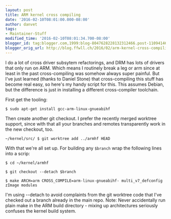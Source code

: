 ```yaml
---
layout: post
title: ARM kernel cross compiling
date: '2016-02-10T08:01:00.000-08:00'
author: danvet
tags:
- Maintainer-Stuff
modified_time: '2016-02-10T08:01:34.700-08:00'
blogger_id: tag:blogger.com,1999:blog-8047628228132312466.post-1109414631376380336
blogger_orig_url: http://blog.ffwll.ch/2016/02/arm-kernel-cross-compiling.html
---
```


I do a lot of cross driver subsytem refactorings, and DRM has lots of drivers
that only run on ARM. Which means I routinely break a leg or arm since at least
in the past cross-compiling was somehow always super painful. But I've just
learned (thanks to Daniel Stone) that cross-compiling this stuff has become real
easy, so here's my handy script for this. This assumes Debian, but the
difference is just in installing a different cross-compiler toolchain.

<!--more-->

First get the tooling:

	$ sudo apt-get install gcc-arm-linux-gnueabihf

Then create another git checkout. I prefer the recently merged worktree support,
since with that all your branches and remotes transparently work in the new
checkout, too.

	~/kernel/src/ $ git worktree add ../armhf HEAD

With that we're all set up. For building any <code>$branch</code> wrap the following lines into a scrip:

	$ cd ~/kernel/armhf

	$ git checkout --detach $branch

	$ make ARCH=arm CROSS_COMPILE=arm-linux-gnueabihf- multi_v7_defconfig zImage modules

I'm using --detach to avoid complaints from the git worktree code that I've
checked out a branch already in the main repo. Note: Never accidentally run
plain make in the ARM build directory - mixing up architectures seriously
confuses the kernel build system.
